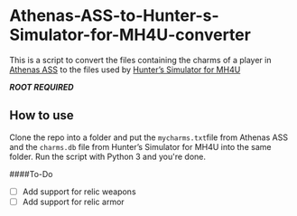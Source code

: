 # Athenas-ASS-to-Hunter-s-Simulator-for-MH4U-converter
This is a script to convert the files containing the charms of a player in [Athenas ASS](facebook.com/AthenasArmorSetSearch/) to the files used by [Hunter’s Simulator for MH4U](play.google.com/store/apps/details?id=com.thisisgame.mhsimul)

***ROOT REQUIRED***

## How to use
Clone the repo into a folder and put the `mycharms.txt`file from Athenas ASS and the `charms.db` file from Hunter’s Simulator for MH4U into the same folder. Run the script with Python 3 and you're done.

####To-Do
- [ ] Add support for relic weapons
- [ ] Add support for relic armor
